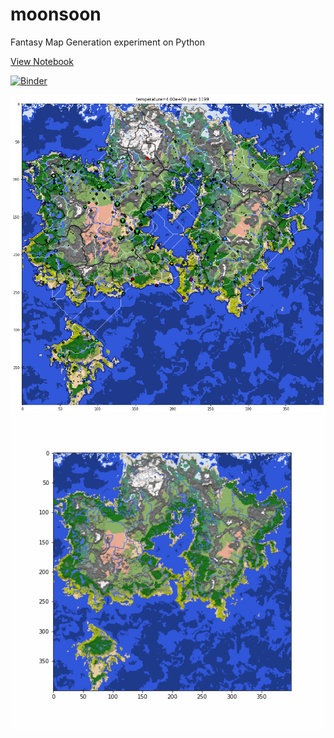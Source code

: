 # moonsoon
Fantasy Map Generation experiment on Python

[View Notebook](https://nbviewer.jupyter.org/github/fangzhangmnm/moonsoon/blob/master/moonsoon.ipynb)

[![Binder](https://mybinder.org/badge_logo.svg)](https://mybinder.org/v2/gh/fangzhangmnm/moonsoon/HEAD)

![example1.png](example1.png)
![ani.gif](ani.gif)

